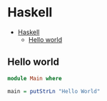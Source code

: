 # Haskell

<!--ts-->
* [Haskell](hasekll.md#haskell)
   * [Hello world](hasekll.md#hello-world)

<!-- Added by: runner, at: Mon Jul 19 06:59:40 UTC 2021 -->

<!--te-->

## Hello world
```haskell
module Main where

main = putStrLn "Hello World"
```
